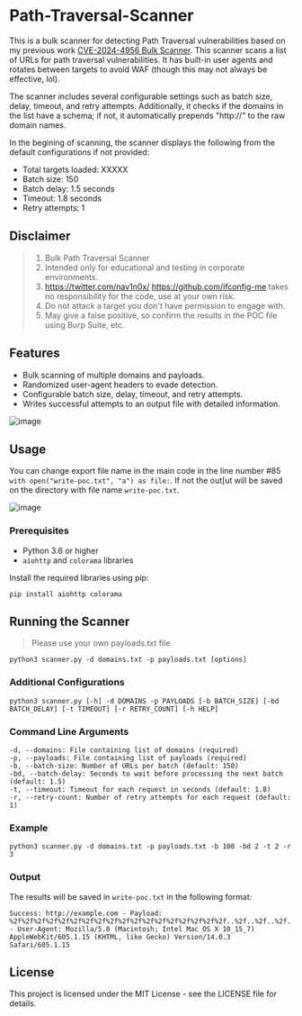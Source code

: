 # Path-Traversal-Scanner

This is a bulk scanner for detecting Path Traversal vulnerabilities based on my previous work [CVE-2024-4956 Bulk Scanner](https://github.com/ifconfig-me/CVE-2024-4956-Bulk-Scanner). This scanner scans a list of URLs for path traversal vulnerabilities. It has built-in user agents and rotates between targets to avoid WAF (though this may not always be effective, lol). 

The scanner includes several configurable settings such as batch size, delay, timeout, and retry attempts. Additionally, it checks if the domains in the list have a schema; if not, it automatically prepends "http://" to the raw domain names. 

In the begining of scanning, the scanner displays the following from the default configurations if not provided: 
- Total targets loaded: XXXXX
- Batch size: 150
- Batch delay: 1.5 seconds
- Timeout: 1.8 seconds
- Retry attempts: 1

## Disclaimer

> 1. Bulk Path Traversal Scanner
> 2. Intended only for educational and testing in corporate environments.
> 3. https://twitter.com/nav1n0x/ https://github.com/ifconfig-me takes no responsibility for the code, use at your own risk.
> 4. Do not attack a target you don't have permission to engage with.
> 5. May give a false positive, so confirm the results in the POC file using Burp Suite, etc.

## Features

- Bulk scanning of multiple domains and payloads.
- Randomized user-agent headers to evade detection.
- Configurable batch size, delay, timeout, and retry attempts.
- Writes successful attempts to an output file with detailed information.

![image](https://github.com/user-attachments/assets/448c2dd0-4258-4830-9b04-c8ae673001a5)


## Usage

You can change export file name in the main code in the line number #85 ``` with open("write-poc.txt", "a") as file:```. If not the out[ut will be saved on the directory with file name ```write-poc.txt```. 

![image](https://github.com/ifconfig-me/Path-Traversal-Scanner/assets/25315805/ef326a2d-f1fd-4475-b7f2-506ae44b23da)

### Prerequisites

- Python 3.6 or higher
- `aiohttp` and `colorama` libraries

Install the required libraries using pip:

```
pip install aiohttp colorama
```
## Running the Scanner

> Please use your own payloads.txt file

```
python3 scanner.py -d domains.txt -p payloads.txt [options]
```
### Additional Configurations
```
python3 scanner.py [-h] -d DOMAINS -p PAYLOADS [-b BATCH_SIZE] [-bd BATCH_DELAY] [-t TIMEOUT] [-r RETRY_COUNT] [-h HELP] 
```
### Command Line Arguments

    -d, --domains: File containing list of domains (required)
    -p, --payloads: File containing list of payloads (required)
    -b, --batch-size: Number of URLs per batch (default: 150)
    -bd, --batch-delay: Seconds to wait before processing the next batch (default: 1.5)
    -t, --timeout: Timeout for each request in seconds (default: 1.8)
    -r, --retry-count: Number of retry attempts for each request (default: 1)

### Example

```python3 scanner.py -d domains.txt -p payloads.txt -b 100 -bd 2 -t 2 -r 3```

### Output
The results will be saved in ```write-poc.txt``` in the following format:
```
Success: http://example.com - Payload: %2f%2f%2f%2f%2f%2f%2f%2f%2f%2f%2f%2f%2f%2f%2f%2f%2f%2f..%2f..%2f..%2f..%2f..%2f..%2f..%2f../etc/passwd - User-Agent: Mozilla/5.0 (Macintosh; Intel Mac OS X 10_15_7) AppleWebKit/605.1.15 (KHTML, like Gecko) Version/14.0.3 Safari/605.1.15
```

## License

This project is licensed under the MIT License - see the LICENSE file for details.
